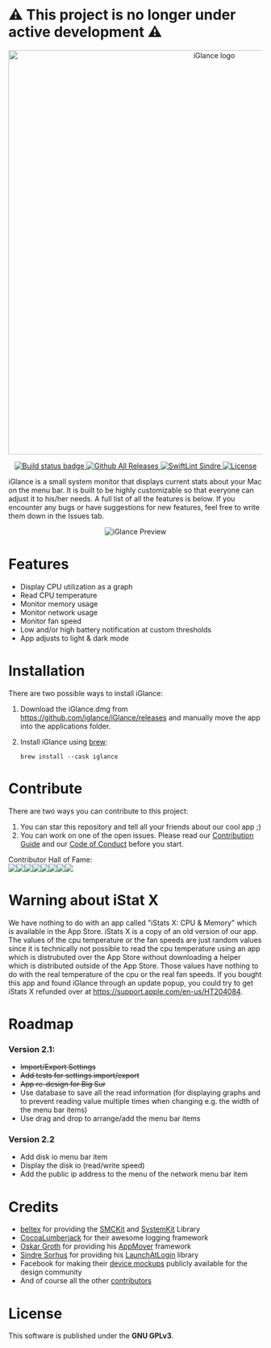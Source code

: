 # ⚠️ This project is no longer under active development ⚠️

<p align="center"><img width="800" src="readme_images/logo.png" alt="iGlance logo"/></p>

<p align="center">
   <a href="https://github.com/iglance/iGlance/actions?query=workflow%3ABuild">
      <img src="https://github.com/iglance/iGlance/workflows/Build/badge.svg" alt="Build status badge"/>
   </a>
   <a href="https://github.com/iglance/iGlance/releases">
      <img src="https://img.shields.io/github/downloads/iglance/iGlance/latest/total.svg?colorB=orange" alt="Github All Releases"/>
   </a>
   <a href="https://github.com/sindresorhus/swiftlint-sindre">
      <img src="https://img.shields.io/badge/SwiftLint-Sindre-hotpink.svg" alt="SwiftLint Sindre"/>
   </a>
   <a href="https://github.com/iglance/iGlance/blob/master/LICENSE">
      <img src="https://img.shields.io/github/license/iglance/iGlance?color=lightgrey" alt="License"/>
   </a>
</p>

iGlance is a small system monitor that displays current stats about your Mac on the menu bar. It is built to be highly customizable so that everyone can adjust it to his/her needs. A full list of all the features is below. If you encounter any bugs or have suggestions for new features, feel free to write them down in the Issues tab.

<p align="center">
<img src="readme_images/iGlance_Preview.png" title="iGlance Preview" alt="iGlance Preview"/>
</p>

# Features

- Display CPU utilization as a graph
- Read CPU temperature
- Monitor memory usage
- Monitor network usage
- Monitor fan speed
- Low and/or high battery notification at custom thresholds
- App adjusts to light & dark mode

# Installation

There are two possible ways to install iGlance:

1. Download the iGlance.dmg from https://github.com/iglance/iGlance/releases and manually move the app into the applications folder.
2. Install iGlance using [brew](https://brew.sh):

   `brew install --cask iglance`

# Contribute

There are two ways you can contribute to this project:

1. You can star this repository and tell all your friends about our cool app ;)
2. You can work on one of the open issues. Please read our [Contribution Guide](https://github.com/iglance/iGlance/blob/master/.github/CONTRIBUTING.md) and our [Code of Conduct](https://github.com/iglance/iGlance/blob/master/.github/CODE_OF_CONDUCT.md) before you start.

Contributor Hall of Fame:  
[![](https://sourcerer.io/fame/D0miH/iglance/iGlance/images/0)](https://sourcerer.io/fame/D0miH/iglance/iGlance/links/0)[![](https://sourcerer.io/fame/D0miH/iglance/iGlance/images/1)](https://sourcerer.io/fame/D0miH/iglance/iGlance/links/1)[![](https://sourcerer.io/fame/D0miH/iglance/iGlance/images/2)](https://sourcerer.io/fame/D0miH/iglance/iGlance/links/2)[![](https://sourcerer.io/fame/D0miH/iglance/iGlance/images/3)](https://sourcerer.io/fame/D0miH/iglance/iGlance/links/3)[![](https://sourcerer.io/fame/D0miH/iglance/iGlance/images/4)](https://sourcerer.io/fame/D0miH/iglance/iGlance/links/4)[![](https://sourcerer.io/fame/D0miH/iglance/iGlance/images/5)](https://sourcerer.io/fame/D0miH/iglance/iGlance/links/5)[![](https://sourcerer.io/fame/D0miH/iglance/iGlance/images/6)](https://sourcerer.io/fame/D0miH/iglance/iGlance/links/6)[![](https://sourcerer.io/fame/D0miH/iglance/iGlance/images/7)](https://sourcerer.io/fame/D0miH/iglance/iGlance/links/7)

# Warning about iStat X

We have nothing to do with an app called "iStats X: CPU & Memory" which is available in the App Store. iStats X is a copy of an old version of our app. The values of the cpu temperature or the fan speeds are just random values since it is technically not possible to read the cpu temperature using an app which is distrubuted over the App Store without downloading a helper which is distributed outside of the App Store. Those values have nothing to do with the real temperature of the cpu or the real fan speeds. If you bought this app and found iGlance through an update popup, you could try to get iStats X refunded over at https://support.apple.com/en-us/HT204084.

# Roadmap

### Version 2.1:

- ~~Import/Export Settings~~
- ~~Add tests for settings import/export~~
- ~~App re-design for Big Sur~~
- Use database to save all the read information (for displaying graphs and to prevent reading value multiple times when changing e.g. the width of the menu bar items)
- Use drag and drop to arrange/add the menu bar items

### Version 2.2

- Add disk io menu bar item
- Display the disk io (read/write speed)
- Add the public ip address to the menu of the network menu bar item

# Credits

- [beltex](https://github.com/beltex) for providing the [SMCKit](https://github.com/beltex/SMCKit) and [SystemKit](https://github.com/beltex/SystemKit) Library
- [CocoaLumberjack](https://github.com/CocoaLumberjack/CocoaLumberjack) for their awesome logging framework
- [Oskar Groth](https://github.com/OskarGroth) for providing his [AppMover](https://github.com/OskarGroth/AppMover) framework
- [Sindre Sorhus](https://github.com/sindresorhus) for providing his [LaunchAtLogin](https://github.com/sindresorhus/LaunchAtLogin) library
- Facebook for making their [device mockups](https://facebook.design/devices) publicly available for the design community
- And of course all the other [contributors](https://github.com/iglance/iGlance/graphs/contributors)

# License

This software is published under the <b>GNU GPLv3</b>.
